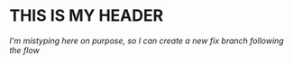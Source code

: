 # THIS IS MY HEADER

*I'm mistyping here on purpose, so I can create a new fix branch following the flow*
